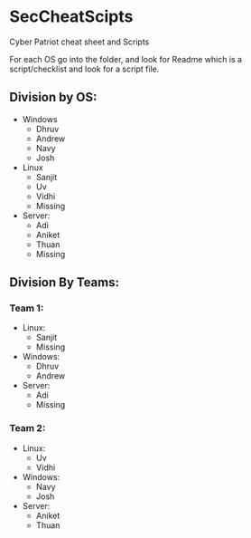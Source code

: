 # SecCheatScipts
Cyber Patriot cheat sheet and Scripts

For each OS go into the folder, and look for Readme which is a script/checklist and look for a script file.

## Division by OS:
- Windows
	- Dhruv
	- Andrew
	- Navy
	- Josh
- Linux
	- Sanjit
	- Uv
	- Vidhi
	- Missing
- Server:
	- Adi
	- Aniket
	- Thuan
	- Missing




 ## Division By Teams:
###  Team 1:
 - Linux:
	 -	Sanjit
	 -	Missing
 -	Windows:
	 -	Dhruv
	 -	Andrew
 -	Server:
	 -	Adi
	 -	Missing
 
### Team 2:
 - Linux:
	 - Uv
	 - Vidhi
 - Windows:
	 - Navy
	 - Josh
 - Server:
	 - Aniket
	 - Thuan



